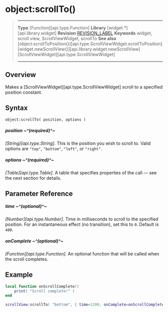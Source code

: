 # object:scrollTo()

> --------------------- ------------------------------------------------------------------------------------------
> __Type__              [Function][api.type.Function]
> __Library__           [widget.*][api.library.widget]
> __Revision__          [REVISION_LABEL](REVISION_URL)
> __Keywords__          widget, scroll view, ScrollViewWidget, scrollTo
> __See also__          [object:scrollToPosition()][api.type.ScrollViewWidget.scrollToPosition]
>						[widget.newScrollView()][api.library.widget.newScrollView]
>						[ScrollViewWidget][api.type.ScrollViewWidget]
> --------------------- ------------------------------------------------------------------------------------------


## Overview

Makes a [ScrollViewWidget][api.type.ScrollViewWidget] scroll to a specified position constant.


## Syntax

	object:scrollTo( position, options )

##### position ~^(required)^~
_[String][api.type.String]._ This is the position you wish to scroll to. Valid options are `"top"`, `"bottom"`, `"left"`, or `"right"`.

##### options ~^(required)^~
_[Table][api.type.Table]._ A table that specifies properties of the call — see the next section for details.


## Parameter Reference

##### time ~^(optional)^~
_[Number][api.type.Number]._ Time in milliseconds to scroll to the specified position. For an instantaneous effect (no transition), set this to `0`. Default is `400`.

##### onComplete ~^(optional)^~ 
_[Function][api.type.Function]._ An optional function that will be called when the scroll completes.


## Example

``````lua
local function onScrollComplete()
    print( "Scroll complete!" )
end

scrollView:scrollTo( "bottom", { time=1200, onComplete=onScrollComplete } )
``````
